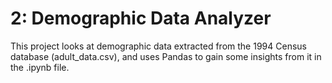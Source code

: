 # 2: Demographic Data Analyzer

This project looks at demographic data extracted from the 1994 Census database (adult_data.csv), and uses Pandas to gain some insights from it in the .ipynb file.
